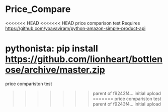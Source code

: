 # Price_Compare
<<<<<<< HEAD
<<<<<<< HEAD
price comparison test
Requires https://github.com/yoavaviram/python-amazon-simple-product-api

pythonista: pip install https://github.com/lionheart/bottlenose/archive/master.zip
=======
price compariston test
>>>>>>> parent of f9243f4... initial upload
=======
price compariston test
>>>>>>> parent of f9243f4... initial upload
